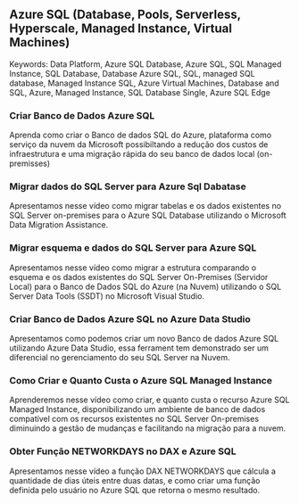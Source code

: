 ## Azure SQL (Database, Pools, Serverless, Hyperscale, Managed Instance, Virtual Machines)
Keywords: Data Platform, Azure SQL Database, Azure SQL, SQL Managed Instance, SQL Database, Database Azure SQL, SQL, managed SQL database, Managed Instance SQL, Azure Virtual Machines, Database and SQL, Azure, Managed Instance, SQL Database Single, Azure SQL Edge

### Criar Banco de Dados Azure SQL
Aprenda como criar o Banco de dados SQL do Azure, plataforma como serviço da nuvem da Microsoft possibiltando a redução dos custos de infraestrutura e uma migração rápida do seu banco de dados local (on-premisses)

### Migrar dados do SQL Server para Azure Sql Dabatase
Apresentamos nesse vídeo como migrar tabelas e os dados existentes no SQL Server on-premises para o Azure SQL Database utilizando o Microsoft Data Migration Assistance.


### Migrar esquema e dados do SQL Server para Azure SQL
Apresentamos nesse vídeo como migrar a estrutura comparando o esquema e os dados existentes do SQL Server On-Premises (Servidor Local) para o Banco de Dados SQL do Azure (na Nuvem) utilizando o SQL Server Data Tools (SSDT) no Microsoft Visual Studio. 

### Criar Banco de Dados Azure SQL no Azure Data Studio
Apresentamos como podemos criar um novo Banco de dados Azure SQL utilizando Azure Data Studio, essa ferrament tem demonstrado ser um diferencial no gerenciamento do seu SQL Server na Nuvem.

### Como Criar e Quanto Custa o Azure SQL Managed Instance
Aprenderemos nesse vídeo como criar, e quanto custa o recurso Azure SQL Managed Instance, disponibilizando um ambiente de banco de dados compatível com os recursos existentes no SQL Server On-premises diminuindo a gestão de mudanças e facilitando na migração para a nuvem.

### Obter Função NETWORKDAYS no DAX e Azure SQL
Apresentamos nesse vídeo a função DAX NETWORKDAYS que cálcula a quantidade de dias úteis entre duas datas, e como criar uma função definida pelo usuário no Azure SQL que retorna o mesmo resultado.
